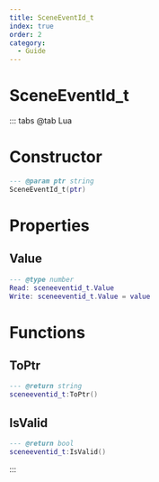 ```yaml
---
title: SceneEventId_t
index: true
order: 2
category:
  - Guide
---
```


# SceneEventId_t

::: tabs
@tab Lua
# Constructor
```lua
--- @param ptr string
SceneEventId_t(ptr)
```
# Properties
## Value 
```lua
--- @type number
Read: sceneeventid_t.Value
Write: sceneeventid_t.Value = value
```
# Functions
## ToPtr
```lua
--- @return string
sceneeventid_t:ToPtr()
```
## IsValid
```lua
--- @return bool
sceneeventid_t:IsValid()
```

:::